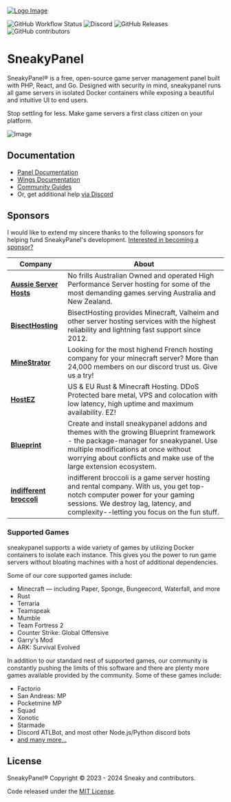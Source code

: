 [![Logo Image](https://cdn.sneakypanel.com/logos/new/sneakypanel_logo.png)](https://sneakypanel.com)

![GitHub Workflow Status](https://img.shields.io/github/actions/workflow/status/sneakypanel/panel/ci.yaml?label=Tests&style=for-the-badge&branch=1.0-develop)
![Discord](https://img.shields.io/discord/:1299268245706113044)
![GitHub Releases](https://img.shields.io/github/downloads/sneakypanel/panel/latest/total?style=for-the-badge)
![GitHub contributors](https://img.shields.io/github/contributors/sneakypanel/panel?style=for-the-badge)

# SneakyPanel

SneakyPanel® is a free, open-source game server management panel built with PHP, React, and Go. Designed with security
in mind, sneakypanel runs all game servers in isolated Docker containers while exposing a beautiful and intuitive
UI to end users.

Stop settling for less. Make game servers a first class citizen on your platform.

![Image](https://cdn.sneakypanel.com/site-assets/sneakypanel_v1_demo.gif)

## Documentation

* [Panel Documentation](https://sneakypanel.com/panel/1.0/getting_started.html)
* [Wings Documentation](https://sneakypanel.com/wings/1.0/installing.html)
* [Community Guides](https://sneakypanel.com/community/about.html)
* Or, get additional help [via Discord](https://discord.gg/sneakypanel)

## Sponsors

I would like to extend my sincere thanks to the following sponsors for helping fund SneakyPanel's development.
[Interested in becoming a sponsor?](https://github.com/sponsors/SneakyHub)

| Company                                                                           | About                                                                                                                                                                                                                                           |
|-----------------------------------------------------------------------------------|-------------------------------------------------------------------------------------------------------------------------------------------------------------------------------------------------------------------------------------------------|
| [**Aussie Server Hosts**](https://aussieserverhosts.com/)                         | No frills Australian Owned and operated High Performance Server hosting for some of the most demanding games serving Australia and New Zealand.                                                                                                 |
| [**BisectHosting**](https://www.bisecthosting.com/)                               | BisectHosting provides Minecraft, Valheim and other server hosting services with the highest reliability and lightning fast support since 2012.                                                                                                 |
| [**MineStrator**](https://minestrator.com/)                                       | Looking for the most highend French hosting company for your minecraft server? More than 24,000 members on our discord trust us. Give us a try!                                                                                                 |
| [**HostEZ**](https://hostez.io)                                                   | US & EU Rust & Minecraft Hosting. DDoS Protected bare metal, VPS and colocation with low latency, high uptime and maximum availability. EZ!                                                                                                     |
| [**Blueprint**](https://blueprint.zip/?utm_source=sneakypanel&utm_medium=sponsor) | Create and install sneakypanel addons and themes with the growing Blueprint framework - the package-manager for sneakypanel. Use multiple modifications at once without worrying about conflicts and make use of the large extension ecosystem. |
| [**indifferent broccoli**](https://indifferentbroccoli.com/)                      | indifferent broccoli is a game server hosting and rental company. With us, you get top-notch computer power for your gaming sessions. We destroy lag, latency, and complexity--letting you focus on the fun stuff.                              |

### Supported Games

sneakypanel supports a wide variety of games by utilizing Docker containers to isolate each instance. This gives
you the power to run game servers without bloating machines with a host of additional dependencies.

Some of our core supported games include:

* Minecraft — including Paper, Sponge, Bungeecord, Waterfall, and more
* Rust
* Terraria
* Teamspeak
* Mumble
* Team Fortress 2
* Counter Strike: Global Offensive
* Garry's Mod
* ARK: Survival Evolved

In addition to our standard nest of supported games, our community is constantly pushing the limits of this software
and there are plenty more games available provided by the community. Some of these games include:

* Factorio
* San Andreas: MP
* Pocketmine MP
* Squad
* Xonotic
* Starmade
* Discord ATLBot, and most other Node.js/Python discord bots
* [and many more...](https://github.com/parkervcp/eggs)

## License

SneakyPanel® Copyright © 2023 - 2024 Sneaky and contributors.

Code released under the [MIT License](./LICENSE.md).
